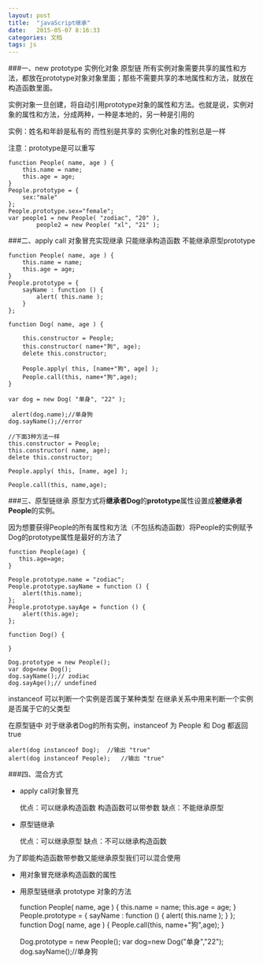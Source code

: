 ```yaml
---
layout: post
title:  "javaScript继承"
date:   2015-05-07 8:16:33
categories: 文档
tags: js
---
```

<!--more-->
###一、new prototype 实例化对象 原型链
所有实例对象需要共享的属性和方法，都放在prototype对象对象里面；那些不需要共享的本地属性和方法，就放在构造函数里面。

实例对象一旦创建，将自动引用prototype对象的属性和方法。也就是说，实例对象的属性和方法，分成两种，一种是本地的，另一种是引用的

实例：姓名和年龄是私有的 而性别是共享的 实例化对象的性别总是一样

注意：prototype是可以重写



	function People( name, age ) {
        this.name = name;
        this.age = age;
    }
    People.prototype = {
        sex:"male"
    };
    People.prototype.sex="female";
    var people1 = new People( "zodiac", "20" ),
            people2 = new People( "xl", "21" );



###二、apply call 对象冒充实现继承 只能继承构造函数 不能继承原型prototype



	function People( name, age ) {
        this.name = name;
        this.age = age;
    }
    People.prototype = {
        sayName : function () {
            alert( this.name );
        }
    };

    function Dog( name, age ) {

        this.constructor = People;
        this.constructor( name+"狗", age);
        delete this.constructor;

        People.apply( this, [name+"狗", age] );
        People.call(this, name+"狗",age);
    }

    var dog = new Dog( "单身", "22" );

	 alert(dog.name);//单身狗
    dog.sayName();//error

    //下面3种方法一样
    this.constructor = People;
    this.constructor( name, age);
    delete this.constructor;

    People.apply( this, [name, age] );

    People.call(this, name,age);





###三、原型链继承
原型方式将<strong>继承者Dog</strong>的<strong>prototype</strong>属性设置成<strong>被继承者People</strong>的实例。

因为想要获得People的所有属性和方法（不包括构造函数）将People的实例赋予Dog的prototype属性是最好的方法了



	function People(age) {
       this.age=age;
    }

    People.prototype.name = "zodiac";
    People.prototype.sayName = function () {
        alert(this.name);
    };
    People.prototype.sayAge = function () {
        alert(this.age);
    };

    function Dog() {

    }

    Dog.prototype = new People();
    var dog=new Dog();
    dog.sayName();// zodiac
    dog.sayAge();// undefined


instanceof 可以判断一个实例是否属于某种类型 在继承关系中用来判断一个实例是否属于它的父类型

在原型链中 对于继承者Dog的所有实例，instanceof 为 People 和 Dog 都返回 true

	alert(dog instanceof Dog);	//输出 "true"
    alert(dog instanceof People);	//输出 "true"

###四、混合方式
* apply call对象冒充

	优点：可以继承构造函数 构造函数可以带参数
	缺点：不能继承原型
* 原型链继承

	优点：可以继承原型
	缺点：不可以继承构造函数

为了即能构造函数带参数又能继承原型我们可以混合使用

* 用对象冒充继承构造函数的属性
* 用原型链继承 prototype 对象的方法



 	function People( name, age ) {
        this.name = name;
        this.age = age;
    }
    People.prototype = {
        sayName : function () {
            alert( this.name );
        }
    };
    function Dog( name, age ) {
        People.call(this, name+"狗",age);
    }

    Dog.prototype = new People();
    var dog=new Dog("单身","22");
    dog.sayName();//单身狗
